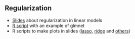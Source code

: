 
## Regularization

* [Slides](https://docs.google.com/presentation/d/1KoAp7xA0Kf_M7ckpc9YJdrJ3PziivQTLx_LgxmgQt8Y/edit?usp=sharing) about regularization in linear models
* [R script](ejemplo_glmnet.r) with an example of glmnet
* R scripts to make plots in slides ([lasso](plots_lasso.r), [ridge](plots_ridge.r) and [others](plots_otros.r))
